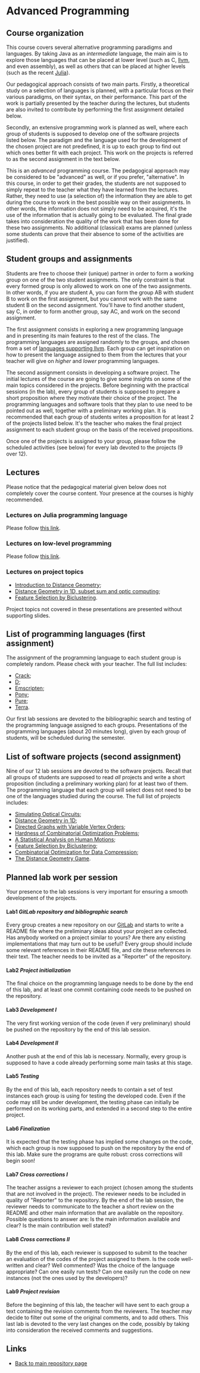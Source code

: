
# Advanced Programming

## Course organization

This course covers several alternative programming paradigms
and languages. By taking Java as an *intermediate* language, 
the main aim is to explore those languages that can be placed 
at lower level (such as C, [llvm](https://llvm.org), and even 
assembly), as well as others that can be placed at higher levels 
(such as the recent [Julia](https://julialang.org/)).

Our pedagogical approach consists of two main parts. Firstly,
a theoretical study on a selection of languages is planned, with 
a particular focus on their various paradigms, on their syntax, 
on their performance. This part of the work is partially presented 
by the teacher during the lectures, but students are also invited
to contribute by performing the first assignment detailed below.

Secondly, an extensive programming work is planned as well, where 
each group of students is supposed to develop one of the software 
projects listed below. The paradigm and the language used for the 
development of the chosen project are not predefined, it is up to 
each group to find out which ones better fit with each project. 
This work on the projects is referred to as the second assignment
in the text below.

This is an *advanced* programming course. The pedagogical
approach may be considered to be "advanced" as well, or if you 
prefer, "alternative". In this course, in order to get their grades, 
the students are not supposed to simply repeat to the teacher what 
they have learned from the lectures. Rather, they need to use (a 
selection of) the information they are able to get during the course 
to work in the best possible way on their assignments. In other words, 
the information does not simply need to be acquired, it's the 
use of the information that is actually going to be evaluated. 
The final grade takes into consideration the quality of the work 
that has been done for these two assignments. No additional 
(classical) exams are planned (unless some students can prove
that their absence to some of the activities are justified).

## Student groups and assignments

Students are free to choose their (unique) partner in order 
to form a working group on one of the two student assignments.
The only constraint is that every formed group is only allowed
to  work on one of the two assignments. In other words, if you 
are student A, you can form the group AB with student B to work 
on the first assignment, but you cannot work with the same 
student B on the second assignment. You'll have to find 
another student, say C, in order to form another group, 
say AC, and work on the second assignment.

The first assignment consists in exploring a new programming
language and in presenting its main features to the rest
of the class. The programming languages are assigned 
randomly to the groups, and chosen from a set of 
[languages supporting llvm](https://llvm.org/ProjectsWithLLVM/).
Each group can get inspiration on how to present the language 
assigned to them from the lectures that your teacher will give 
on *higher* and *lower* programming languages.

The second assignment consists in developing a software project. 
The initial lectures of the course are going to give some insights 
on some of the main topics considered in the projects. Before 
beginning with the practical sessions (in the lab), every group 
of students is supposed to prepare a short proposition where they 
motivate their choice of the project. The programming languages 
and software tools that they plan to use need to be pointed out as 
well, together with a preliminary working plan. It is recommended 
that each group of students writes a proposition for at least 2 of 
the projects listed below. It's the teacher who makes the final 
project assignment to each student group on the basis of the 
received propositions.

Once one of the projects is assigned to your group, please
follow the scheduled activities (see below) for every lab 
devoted to the projects (9 over 12).

## Lectures 

Please notice that the pedagogical material given below does
not completely cover the course content. Your presence at
the courses is highly recommended.

### Lectures on Julia programming language

Please follow [this link](./Julia/README.md).

### Lectures on low-level programming

Please follow [this link](./lowlevel/README.md).

### Lectures on project topics

- [Introduction to Distance Geometry](https://www.antoniomucherino.it/download/slides/DistanceGeometryIntroSlides.pdf);
- [Distance Geometry in 1D, subset sum and optic computing](https://www.antoniomucherino.it/download/slides/DistanceGeometry1D.pdf);
- [Feature Selection by Biclustering](https://www.antoniomucherino.it/download/slides/Valparaiso-charla2011.pdf).

Project topics not covered in these presentations are presented
without supporting slides. 

## List of programming languages (first assignment)

The assignment of the programming language to each
student group is completely random. Please check with
your teacher. The full list includes:

- [Crack](https://crack-lang.org/);
- [D](https://dlang.org/);
- [Emscripten](https://emscripten.org/);
- [Pony](https://www.ponylang.io/);
- [Pure](https://agraef.github.io/pure-lang/);
- [Terra](https://terralang.org/).

Our first lab sessions are devoted to the bibliographic search 
and testing of the programming language assigned to each groups.
Presentations of the programming languages (about 20 minutes long),
given by each group of students, will be scheduled during the semester.

## List of software projects (second assignment)

Nine of our 12 lab sessions are devoted to the software projects.
Recall that all groups of students are supposed to read *all* projects 
and write a short proposition (including a preliminary working plan) 
for at least two of them. The programming language that each group will 
select does not need to be one of the languages studied during the course.
The full list of projects includes:

- [Simulating Optical Circuits](https://www.antoniomucherino.it/download/PA/project1-optics.pdf);
- [Distance Geometry in 1D](https://www.antoniomucherino.it/download/PA/project2-dgp1.pdf);
- [Directed Graphs with Variable Vertex Orders](https://www.antoniomucherino.it/download/PA/project3-graph.pdf);
- [Hardness of Combinatorial Optimization Problems](https://www.antoniomucherino.it/download/PA/project4-hardness.pdf);
- [A Statistical Analysis on Human Motions](https://www.antoniomucherino.it/download/PA/project5-analysis.pdf);
- [Feature Selection by Biclustering](https://www.antoniomucherino.it/download/PA/project6-biclustering.pdf);
- [Combinatorial Optimization for Data Compression](https://www.antoniomucherino.it/download/PA/project7-compression.pdf);
- [The Distance Geometry Game](https://www.antoniomucherino.it/download/PA/project8-game.pdf).

## Planned lab work per session

Your presence to the lab sessions is very important for ensuring
a smooth development of the projects.

#### Lab1 *GitLab repository and bibliographic search*

Every group creates a new repository on our 
[GitLab](https://gitlab.istic.univ-rennes1.fr/)
and starts to write a README file where the preliminary ideas about 
your project are collected. Has anybody worked on a project similar 
to yours? Are there any existing implementations that may turn out to
be useful? Every group should include some relevant references in 
their README file, and cite these references in their text. The teacher 
needs to be invited as a "Reporter" of the repository.

#### Lab2 *Project initialization*

The final choice on the programming language needs to be done by the 
end of this lab, and at least one commit containing code needs to be 
pushed on the repository.

#### Lab3 *Development I*

The very first working version of the code (even if very preliminary)
should be pushed on the repository by the end of this lab session.

#### Lab4 *Development II*

Another push at the end of this lab is necessary. Normally, every group 
is supposed to have a code already performing some main tasks at this stage.

#### Lab5 *Testing*

By the end of this lab, each repository needs to contain a set of test 
instances each group is using for testing the developed code. Even if 
the code may still be under development, the testing phase can initially 
be performed on its working parts, and extended in a second step to the
entire project.

#### Lab6 *Finalization*

It is expected that the testing phase has implied some changes on the 
code, which each group is now supposed to push on the repository by the 
end of this lab. Make sure the programs are quite robust: cross corrections 
will begin soon!

#### Lab7 *Cross corrections I*

The teacher assigns a reviewer to each project (chosen among the students
that are not involved in the project). The reviewer needs to be included 
in quality of "Reporter" to the repository. By the end of the lab session, 
the reviewer needs to communicate to the teacher a short review on the 
README and other main information that are available on the repository.
Possible questions to answer are: Is the main information available and 
clear? Is the main contribution well stated?

#### Lab8 *Cross corrections II*

By the end of this lab, each reviewer is supposed to submit to the teacher 
an evaluation of the codes of the project assigned to them. Is the code 
well-written and clear? Well commented? Was the choice of the language
appropriate? Can one easily run tests? Can one easily run the code on new 
instances (not the ones used by the developers)?

#### Lab9 *Project revision*

Before the beginning of this lab, the teacher will have sent to each group 
a text containing the revision comments from the reviewers. The teacher may 
decide to filter out some of the original comments, and to add others. This 
last lab is devoted to the very last changes on the code, possibly by taking 
into consideration the received comments and suggestions.

## Links

* [Back to main repository page](README.md)

